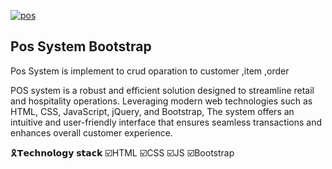 <a href="https://git.io/typing-svg"><img src="https://readme-typing-svg.herokuapp.com?font=Fira+Code&weight=600&size=50&pause=1000&center=true&vCenter=true&color=green&width=835&height=70&lines=POS+SYSTEM+BOOTSTRAP" alt="pos" /></a>

## Pos System Bootstrap


Pos System is implement to crud oparation to customer ,item ,order

POS system is a robust and efficient solution designed to streamline retail and hospitality operations. Leveraging modern web technologies such as HTML, CSS, JavaScript, jQuery, and Bootstrap, The system offers an intuitive and user-friendly interface that ensures seamless transactions and enhances overall customer experience.

🎗️𝗧𝗲𝗰𝗵𝗻𝗼𝗹𝗼𝗴𝘆 𝘀𝘁𝗮𝗰𝗸 ☑️HTML ☑️CSS ☑️JS ☑️Bootstrap
